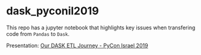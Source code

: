 # dask_pyconil2019
This repo has a jupyter notebook that highlights key issues when transfering code from `Pandas` to `Dask`.

Presentation: [Our DASK ETL Journey - PyCon Israel 2019](https://www.youtube.com/watch?v=duy4EWDnK3w)
